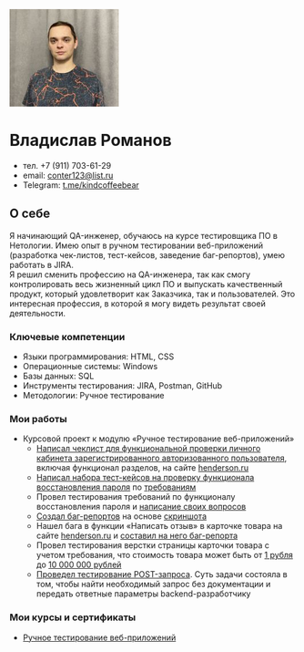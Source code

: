 ![Фото](https://github.com/KindCoffeeBear/Portfolio/blob/648f74ccb98c1ee5cf106a0c65dd7eb1c8aee272/photo_2023-10-23_20-21-43%20%D0%BA%D0%BE%D0%BF%D0%B8%D1%8F%201.jpg)
# Владислав Романов
* тел. +7 (911) 703-61-29
* email: [conter123@list.ru](mailto:conter123@list.ru)
* Telegram: [t.me/kindcoffeebear](https://t.me/kindcoffeebear)

## О себе
Я начинающий QA-инженер, обучаюсь на курсе тестировщика ПО в Нетологии. Имею опыт в ручном тестировании веб-приложений (разработка чек-листов, тест-кейсов, заведение баг-репортов), умею работать в JIRA.  
Я решил сменить профессию на QA-инженера, так как смогу контролировать весь жизненный цикл ПО и выпускать качественный продукт, который удовлетворит как Заказчика, так и пользователей. Это интересная профессия, в которой я могу видеть результат своей деятельности.

### Ключевые компетенции
* Языки программирования: HTML, CSS 
* Операционные системы: Windows
* Базы данных: SQL
* Инструменты тестирования: JIRA, Postman, GitHub
* Методологии: Ручное тестирование


### Мои работы
* Курсовой проект к модулю «Ручное тестирование веб-приложений» 
  - [Написал чеклист для функциональной проверки личного кабинета зарегистрированного авторизованного пользователя](https://docs.google.com/spreadsheets/d/1wANMhEiAlk9LmA5cG4j1J4Q2gjBV6kbetAWQsZ41L0c/edit#gid=411487463), включая функционал разделов, на сайте [henderson.ru](https://henderson.ru/)
  - [Написал набора тест-кейсов на проверку функционала восстановления пароля](https://docs.google.com/spreadsheets/d/1BoSzM79NnhgAII9S6oAZkbaIpcJhidZoCdvx4DhrW2k/edit#gid=603161034) по [требованиям](https://docs.google.com/document/d/130L8USTx_Yctaco-jw2BbSXiU8_iYSoc9hUEBpeVzPE/edit)
  - Провел тестирования требований по функционалу восстановления пароля и [написание своих вопросов](https://docs.google.com/document/d/1Gh2yFI9f7ITy2NxQjzNCqL_UzOMZtauhp1k4M_vfUhQ/edit)
  - [Создал баг-репортов](https://docs.google.com/spreadsheets/d/1h_nEN-VcGbNH4eHMpWOMN83arq3zLQ6wRl0age-gDpU/edit#gid=413511226) на основе [скриншота](https://drive.google.com/file/d/1ucv3JFqEGY7ijVtP0Qn0BrdV2ipqYu37/view)
  - Нашел бага в функции «Написать отзыв» в карточке товара на сайте [henderson.ru](https://henderson.ru/) и [составил на него баг-репорта](https://docs.google.com/spreadsheets/d/1ddi3miD4WR2YznzOSxg0KdgPZCBAyl1cBr_fnJl_RRE/edit#gid=0)
  - Провел тестирования верстки страницы карточки товара с учетом требования, что стоимость товара может быть от [1 рубля](https://monosnap.com/file/sRFUFlSyPYznnoliIPzH8312RyQOzQ) до [10 000 000 рублей](https://monosnap.com/file/noxDP2QPe2eRgSiJtVOQ8vJrYVYSz1) 
  - [Проведел тестирование POST-запроса](https://monosnap.com/file/FFzaSsAe0pLgyd6LZkXunoPZbTjxdb). Суть задачи состояла в том, чтобы найти необходимый запрос без документации и передать ответные параметры backend-разработчику


### Мои курсы и сертификаты
* [Ручное тестирование веб-приложений](https://github.com/KindCoffeeBear/Portfolio/files/13229948/default.pdf)
